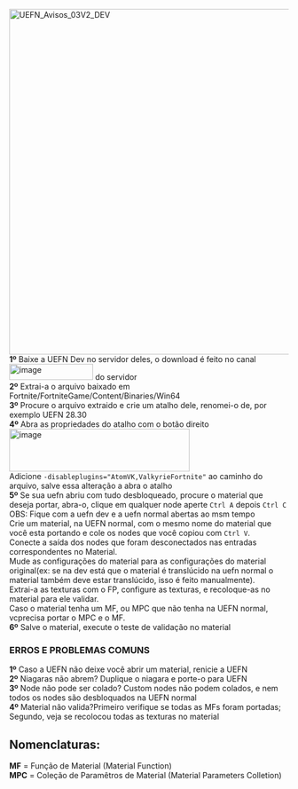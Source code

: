 <img width="663,5" height="623" alt="UEFN_Avisos_03V2_DEV" src="https://github.com/user-attachments/assets/aedabc0a-a836-4173-ae85-6eb04ca7dd2c" /> </br>
**1º** Baixe a UEFN Dev no servidor deles, o download é feito no canal <img width="151,5" height="29" alt="image" src="https://github.com/user-attachments/assets/5447db4a-e2bd-46f1-b068-e572fd771a81" /> do servidor </br>
**2º** Extrai-a o arquivo baixado em Fortnite/FortniteGame/Content/Binaries/Win64</br>
**3º** Procure o arquivo extraido e crie um atalho dele, renomei-o de, por exemplo UEFN 28.30</br>
**4º** Abra as propriedades do atalho com o botão direito </br>
<img width="325" height="77" alt="image" src="https://github.com/user-attachments/assets/487e3092-09ee-481d-a911-865ed6ee40ed" /> </br>
Adicione `-disableplugins="AtomVK,ValkyrieFortnite"` ao caminho do arquivo, salve essa alteração a abra o atalho </br>
**5º** Se sua uefn abriu com tudo desbloqueado, procure o material que deseja portar, abra-o, clique em qualquer node aperte `Ctrl A` depois `Ctrl C` </br>
OBS: Fique com a uefn dev e a uefn normal abertas ao msm tempo </br>
Crie um material, na UEFN normal, com o mesmo nome do material que você esta portando e cole os nodes que você copiou com `Ctrl V`. </br>
Conecte a saída dos nodes que foram desconectados nas entradas correspondentes no Material. </br>
Mude as configurações do material para as configurações do material original(ex: se na dev está que o material é translúcido na uefn normal o material também deve estar translúcido, isso é feito manualmente). </br>
Extrai-a as texturas com o FP, configure as texturas, e recoloque-as no material para ele validar. </br>
Caso o material tenha um MF, ou MPC que não tenha na UEFN normal, vcprecisa portar o MPC e o MF. </br>
**6º** Salve o material, execute o teste de validação no material  </br>
### **ERROS E PROBLEMAS COMUNS** </br>
**1º** Caso a UEFN não deixe você abrir um material, renicie a UEFN </br>
**2º** Niagaras não abrem? Duplique o niagara e porte-o para UEFN </br>
**3º** Node não pode ser colado? Custom nodes não podem colados, e nem todos os nodes são desbloquados na UEFN normal </br>
**4º** Material não valida?Primeiro verifique se todas as MFs foram portadas; </br>
Segundo, veja se recolocou todas as texturas no material </br>

## Nomenclaturas:</br>
**MF** = Função de Material (Material Function)</br>
**MPC** = Coleção de Paramêtros de Material (Material Parameters Colletion)</br>





